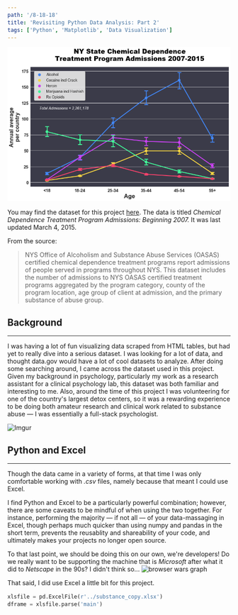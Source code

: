 ```yaml
---
path: '/8-18-18'
title: 'Revisiting Python Data Analysis: Part 2'
tags: ['Python', 'Matplotlib', 'Data Visualization']
---
```



![Drug Line Chart](https://github.com/dacrands/ny_chemical_dependence/raw/master/agegraph.png)

You may find the dataset for this project [here](https://catalog.data.gov/dataset/chemical-dependence-treatment-program-admissions-beginning-2007). The data is titled *Chemical Dependence Treatment Program Admissions: Beginning 2007.* It was last updated 	March 4, 2015.

From the source:

> NYS Office of Alcoholism and Substance Abuse Services (OASAS) certified chemical dependence treatment programs report admissions of people served in programs throughout NYS. This dataset includes the number of admissions to NYS OASAS certified treatment programs aggregated by the program category, county of the program location, age group of client at admission, and the primary substance of abuse group. 

## Background
---

I was having a lot of fun visualizing data scraped from HTML tables, but had yet to really dive into a serious dataset. I was looking for a lot of data, and thought data.gov would have a lot of cool datasets to analyze. After doing some searching around, I came across the dataset used in this project. Given my background in psychology, particularly my work as a research assistant for a clinical psychology lab, this dataset was both familiar and interesting to me. Also, around the time of this project I was volunteering for one of the country's largest detox centers, so it was a rewarding experience to be doing both amateur research and clinical work related to substance abuse &mdash; I was essentially a full-stack psychologist.

![Imgur](https://i.imgur.com/CpX0EId.png)

## Python and Excel
---
Though the data came in a variety of forms, at that time I was only comfortable working with *.csv* files, namely because that meant I could use Excel. 

I find Python and Excel to be a particularly powerful combination; however, there are some caveats to be mindful of when using the two together. For instance, performing the majority &mdash; if not all &mdash; of your data-massaging in Excel, though perhaps much quicker than using numpy and pandas in the short term, prevents the reusablity and shareability of your code, and ultimately makes your projects no longer open source.

To that last point, we should be doing this on our own, we're developers! Do we really want to be supporting the machine that is *Microsoft* after what it did to *Netscape* in the 90s? I didn't think so...
![browser wars graph](https://upload.wikimedia.org/wikipedia/commons/thumb/2/24/Browser_Wars_%28en%29.svg/640px-Browser_Wars_%28en%29.svg.png)

That said, I did use Excel a little bit for this project.
```python
xlsfile = pd.ExcelFile(r'../substance_copy.xlsx')
dframe = xlsfile.parse('main')
```